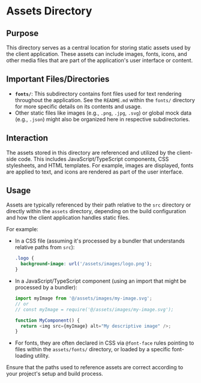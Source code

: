 # Assets Directory

## Purpose

This directory serves as a central location for storing static assets used by the client application. These assets can include images, fonts, icons, and other media files that are part of the application's user interface or content.

## Important Files/Directories

- **`fonts/`**: This subdirectory contains font files used for text rendering throughout the application. See the `README.md` within the `fonts/` directory for more specific details on its contents and usage.
- Other static files like images (e.g., `.png`, `.jpg`, `.svg`) or global mock data (e.g., `.json`) might also be organized here in respective subdirectories.

## Interaction

The assets stored in this directory are referenced and utilized by the client-side code. This includes JavaScript/TypeScript components, CSS stylesheets, and HTML templates. For example, images are displayed, fonts are applied to text, and icons are rendered as part of the user interface.

## Usage

Assets are typically referenced by their path relative to the `src` directory or directly within the `assets` directory, depending on the build configuration and how the client application handles static files.

For example:

- In a CSS file (assuming it's processed by a bundler that understands relative paths from `src`):
  ```css
  .logo {
    background-image: url('/assets/images/logo.png');
  }
  ```

- In a JavaScript/TypeScript component (using an import that might be processed by a bundler):
  ```typescript
  import myImage from '@/assets/images/my-image.svg';
  // or
  // const myImage = require('@/assets/images/my-image.svg');

  function MyComponent() {
    return <img src={myImage} alt="My descriptive image" />;
  }
  ```

- For fonts, they are often declared in CSS via `@font-face` rules pointing to files within the `assets/fonts/` directory, or loaded by a specific font-loading utility.

Ensure that the paths used to reference assets are correct according to your project's setup and build process.
